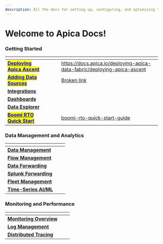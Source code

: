 ```yaml
---
description: All the docs for setting up, configuring, and optimizing the Apica platform
---
```


# Welcome to Apica Docs!

### Getting Started

<table data-view="cards"><thead><tr><th></th><th data-hidden data-card-cover data-type="files"></th><th data-hidden></th><th data-hidden></th><th data-hidden data-card-target data-type="content-ref"></th></tr></thead><tbody><tr><td><a href="getting-started/ascent-deployment-overview.md"><mark style="color:blue;"><strong>Deploying Apica Ascent</strong></mark></a></td><td></td><td></td><td></td><td><a href="https://docs.apica.io/deploying-apica-data-fabric/deploying-apica-ascent">https://docs.apica.io/deploying-apica-data-fabric/deploying-apica-ascent</a></td></tr><tr><td><a href="data-sources/overview.md"><mark style="color:blue;"><strong>Adding Data Sources</strong></mark></a></td><td></td><td></td><td></td><td><a href="broken-reference">Broken link</a></td></tr><tr><td><a href="integrations/list-of-integrations/"><strong>Integrations</strong></a></td><td></td><td></td><td></td><td></td></tr><tr><td><a href="dashboards/overview.md"><strong>Dashboards</strong></a></td><td></td><td></td><td></td><td></td></tr><tr><td><a href="data-management/overview-1/"><strong>Data Explorer</strong></a></td><td></td><td></td><td></td><td></td></tr><tr><td><a href="getting-started/boomi-rto-quick-start-guide/"><mark style="color:blue;"><strong>Boomi RTO Quick Start</strong></mark></a></td><td></td><td></td><td></td><td><a href="getting-started/boomi-rto-quick-start-guide/">boomi-rto-quick-start-guide</a></td></tr></tbody></table>

### Data Management and Analytics

<table data-view="cards"><thead><tr><th></th><th data-hidden></th><th data-hidden></th></tr></thead><tbody><tr><td><a href="data-management/overview.md"><strong>Data Management</strong></a></td><td></td><td></td></tr><tr><td><a href="flow/data-flow-pipelines.md"><strong>Flow Management</strong></a></td><td></td><td></td></tr><tr><td><a href="flow/forwarding-to-monitoring-tools/datadog-forwarding.md"><strong>Data Forwarding</strong></a></td><td></td><td></td></tr><tr><td><a href="flow/splunk-forwarding/"><strong>Splunk Forwarding</strong></a></td><td></td><td></td></tr><tr><td><a href="fleet-management/overview.md"><strong>Fleet Management</strong></a></td><td></td><td></td></tr><tr><td><a href="logiq-events/time-series-ai-ml/"><strong>Time-Series AI/ML</strong></a></td><td></td><td></td></tr></tbody></table>

### Monitoring and Performance

<table data-view="cards"><thead><tr><th></th><th data-hidden></th><th data-hidden></th></tr></thead><tbody><tr><td><a href="infra-and-application-monitoring/prometheus/"><strong>Monitoring Overview</strong></a></td><td></td><td></td></tr><tr><td><a href="log-management/log-management-overview.md"><strong>Log Management</strong></a></td><td></td><td></td></tr><tr><td><a href="distributed-tracing/overview.md"><strong>Distributed Tracing</strong></a></td><td></td><td></td></tr></tbody></table>


